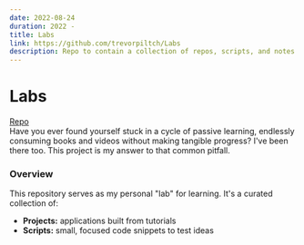 ```yaml
---
date: 2022-08-24 
duration: 2022 - 
title: Labs
link: https://github.com/trevorpiltch/Labs
description: Repo to contain a collection of repos, scripts, and notes I use for learning and gaining hands-on experience.
---
```

# Labs
[Repo](https://github.com/trevorpiltch/Labs) \
Have you ever found yourself stuck in a cycle of passive learning, endlessly consuming books and videos without making tangible progress? I've been there too. This project is my answer to that common pitfall.

### Overview
This repository serves as my personal "lab" for learning. It's a curated collection of:
- **Projects:** applications built from tutorials 
- **Scripts:** small, focused code snippets to test ideas

